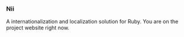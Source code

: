 ### Nii

A internationalization and localization solution for Ruby. You are on the project website right now.
